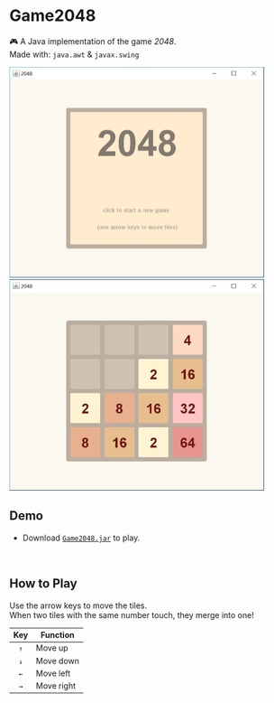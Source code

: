 # Game2048

:video_game: A Java implementation of the game *2048*.  
Made with: `java.awt` & `javax.swing`  

<img src = "/img/screen_start.jpg" width="451.5" height="373.5">
<img src = "/img/screen_game.jpg" width="451.5" height="373.5" />

## Demo
* Download [`Game2048.jar`](https://github.com/miffycs/Game2048/blob/master/Game2048.jar) to play.

</br>

## How to Play
Use the arrow keys to move the tiles.  
When two tiles with the same number touch, they merge into one!

| Key | Function |
| :---: | --- |
| `↑` | Move up |
| `↓` | Move down |
| `←` | Move left |
| `→` | Move right |
